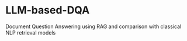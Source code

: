# LLM-based-DQA
Document Question Answering using RAG and comparison with classical NLP retrieval models
